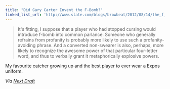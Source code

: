 ```yaml
---
title: "Did Gary Carter Invent the F-Bomb?"
linked_list_url: 'http://www.slate.com/blogs/browbeat/2012/08/14/the_f_bomb_and_gary_carter_did_the_late_mets_catcher_invent_the_phrase_.html'
---
```

<blockquote><p>
  It's fitting, I suppose that a player who had stopped cursing would introduce f-bomb into common parlance. Someone who generally refrains from profanity is probably more likely to use such a profanity-avoiding phrase. And a converted non-swearer is also, perhaps, more likely to recognize the awesome power of that particular four-letter word, and thus to verbally grant it metaphorically explosive powers.
</p></blockquote>
<p>My favourite catcher growing up and the best player to ever wear a Expos uniform.</p>
<p><em>Via <a href="http://us2.campaign-archive2.com/?u=ed102783e87fee61c1a534a9d&amp;id=82267f23b6&amp;e=cd4a787825">Next Draft</a></em></p>
